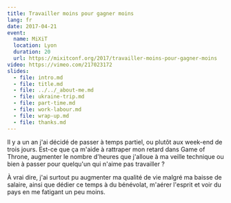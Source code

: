 ```yaml
---
title: Travailler moins pour gagner moins
lang: fr
date: 2017-04-21
event:
  name: MiXiT
  location: Lyon
  duration: 20
  url: https://mixitconf.org/2017/travailler-moins-pour-gagner-moins
video: https://vimeo.com/217023172
slides:
  - file: intro.md
  - file: title.md
  - file: ../../_about-me.md
  - file: ukraine-trip.md
  - file: part-time.md
  - file: work-labour.md
  - file: wrap-up.md
  - file: thanks.md
---
```


Il y a un an j'ai décidé de passer à temps partiel, ou plutôt aux week-end de trois jours. Est-ce que ça m'aide à rattraper mon retard dans Game of Throne, augmenter le nombre d'heures que j'alloue à ma veille technique ou bien à passer pour quelqu'un qui n'aime pas travailler ?

À vrai dire, j'ai surtout pu augmenter ma qualité de vie malgré ma baisse de salaire, ainsi que dédier ce temps à du bénévolat, m'aérer l'esprit et voir du pays en me fatigant un peu moins.
